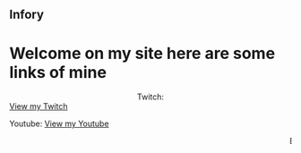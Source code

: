 ## Infory

# Welcome on my site here are some links of mine

<center>Twitch:</center>
<a href="https://www.twitch.tv/infory_" class="btn btn-github"><span class="icon"></span>View my Twitch</a>

Youtube:
<a href="https://www.youtube.com/channel/UCTo3_NS6QE_PI6bev5544NA?view_as=subscriber" class="btn btn-github"><span class="icon"></span>View my Youtube</a>


<marquee>Busy fixing on my github page more Soon:D</marquee></center>

